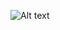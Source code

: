 ![Alt text](https://spotify-recently-played-readme.vercel.app/api?user=31inssjynooi5zrsl4err3qr7xg4&unique={true|1|on|yes})
